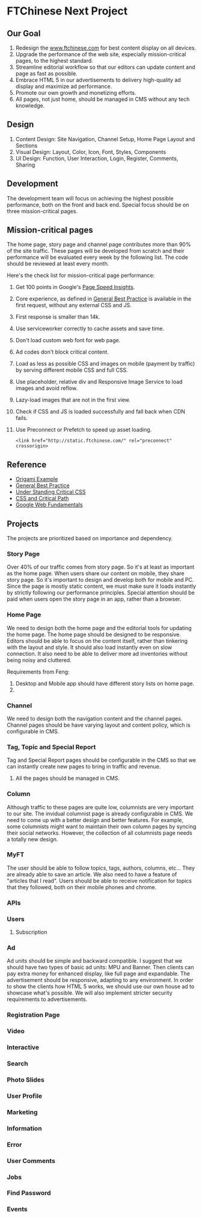 # FTChinese Next Project

## Our Goal
1. Redesign the www.ftchinese.com for best content display on all devices. 
2. Upgrade the performance of the web site, especially mission-critical pages, to the highest standard. 
3. Streamline editorial workflow so that our editors can update content and page as fast as possible. 
4. Embrace HTML 5 in our advertisements to delivery high-quality ad display and maximize ad performance. 
5. Promote our own growth and monetizing efforts. 
6. All pages, not just home, should be managed in CMS without any tech knowledge. 

## Design
1. Content Design: Site Navigation, Channel Setup, Home Page Layout and Sections
2. Visual Design: Layout, Color, Icon, Font, Styles, Components
3. UI Design: Function, User Interaction, Login, Register, Comments, Sharing

## Development
The development team will focus on achieving the highest possible performance, both on the front and back end. Special focus should be on three mission-critical pages. 

## Mission-critical pages
The home page, story page and channel page contributes more than 90% of the site traffic. These pages will be developed from scratch and their performance will be evaluated every week by the following list. The code should be reviewed at least every month. 

Here's the check list for mission-critical page performance: 

1. Get 100 points in Google's [Page Speed Insights](https://developers.google.com/speed/pagespeed/insights/). 
2. Core experience, as defined in [General Best Practice](http://origami.ft.com/docs/developer-guide/general-best-practices/) is available in the first request, without any external CSS and JS. 
3. First response is smaller than 14k. 
4. Use serviceworker correctly to cache assets and save time. 
5. Don't load custom web font for web page. 
6. Ad codes don't block critical content. 
7. Load as less as possible CSS and images on mobile (payment by traffic) by serving different mobile CSS and full CSS. 
8. Use placeholder, relative div and Responsive Image Service to load images and avoid reflow. 
9. Lazy-load images that are not in the first view. 
10. Check if CSS and JS is loaded successfully and fall back when CDN fails. 
11. Use Preconnect or Prefetch to speed up asset loading. 

    `<link href="http://static.ftchinese.com/" rel="preconnect" crossorigin>`


## Reference
* [Origami Example](http://origami.ft.com/docs/developer-guide/using-modules/)
* [General Best Practice](http://origami.ft.com/docs/developer-guide/general-best-practices/)
* [Under Standing Critical CSS](http://www.smashingmagazine.com/2015/08/understanding-critical-css/)
* [CSS and Critical Path](https://speakerdeck.com/patrickhamann/css-and-the-critical-path)
* [Google Web Fundamentals](https://developers.google.com/web/fundamentals/)


## Projects
The projects are prioritized based on importance and dependency. 

### Story Page
Over 40% of our traffic comes from story page. So it's at least as important as the home page. When users share our content on mobile, they share story page. So it's important to design and develop both for mobile and PC. Since the page is mostly static content, we must make sure it loads instantly by strictly following our performance principles. Special attention should be paid when users open the story page in an app, rather than a browser. 

### Home Page
We need to design both the home page and the editorial tools for updating the home page. The home page should be designed to be responsive. Editors should be able to focus on the content itself, rather than tinkering with the layout and style. It should also load instantly even on slow connection. It also need to be able to deliver more ad inventories without being noisy and cluttered. 

Requirements from Feng: 
1. Desktop and Mobile app should have different story lists on home page. 
2. 

### Channel
We need to design both the navigation content and the channel pages. Channel pages should be have varying layout and content policy, which is configurable in CMS. 

### Tag, Topic and Special Report
Tag and Special Report pages should be configurable in the CMS so that we can instantly create new pages to bring in traffic and revenue. 
1. All the pages should be managed in CMS. 


### Column
Although traffic to these pages are quite low, columnists are very important to our site. The invidual columnist page is already configurable in CMS. We need to come up with a better design and better features. For example, some columnists might want to maintain their own column pages by syncing their social networks. However, the collection of all columnists page needs a totally new design. 

### MyFT
The user should be able to follow topics, tags, authors, columns, etc... They are already able to save an article. We also need to have a feature of "articles that I read". Users should be able to receive notification for topics that they followed, both on their mobile phones and chrome. 

### APIs

### Users
1. Subscription


### Ad
Ad units should be simple and backward compatible. I suggest that we should have two types of basic ad units: MPU and Banner. Then clients can pay extra money for enhanced display, like full page and expandable. The advertisement should be responsive, adapting to any environment. In order to show the clients how HTML 5 works, we should use our own house ad to showcase what's possible. We will also implement stricter security requirements to advertisements. 

### Registration Page

### Video

### Interactive

### Search

### Photo Slides

### User Profile

### Marketing

### Information

### Error

### User Comments

### Jobs

### Find Password

### Events
